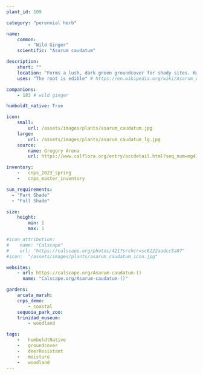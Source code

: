 ```yaml
---
plant_id: 109 

category: "perennial herb"

name: 
    common: 
        - "Wild Ginger"  
    scientific: "Asarum caudatum" 

description:
    short: ""
    location: "Forms a lush, dark green groundcover for shady sites. Has heart-shaped leaves and a distinctive red-brown flower, often hidden beneath the leaves."
    uses: "The root is edible" # https://en.wikipedia.org/wiki/Asarum_caudatum

companions: 
    - 183 # wild ginger

humboldt_native: True

icon: 
    small: 
        url: /assets/images/plants/asarum_caudatum.jpg 
    large: 
        url: /assets/images/plants/asarum_caudatum_lg.jpg 
    source: 
        name: Gregory Arena 
        url: https://www.calflora.org/entry/occdetail.html?seq_num=mg41504 

inventory: 
    -   cnps_2023_spring
    -   cnps_master_inventory

sun_requirements:
  - "Part Shade"
  - "Full Shade"

size:
    height: 
        min: 1
        max: 1

#icon_attribution: 
#    name: "Calscape"
#    url: "https://calscape.org/photos/421?srchcr=sc6222aadcc5a07" 
#icon:  "/assets/images/plants/asarum_caudatum_icon.jpg"

websites:
    - url: https://calscape.org/Asarum-caudatum-() 
      name: "Calscape.org/Asarum-caudatum-()"

gardens:
    arcata_marsh:
    cnps_demo:
        - coastal
    sequoia_park_zoo:
    trinidad_museum:
        - woodland

tags:  
    -   humboldtNative
    -   groundcover
    -   deerResistant
    -   moisture
    -   woodland
---
```

